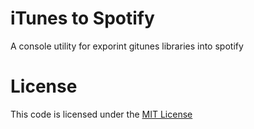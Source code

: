 # iTunes to Spotify

A console utility for exporint gitunes libraries into spotify

# License

This code is licensed under the [MIT License](LICENSE)
